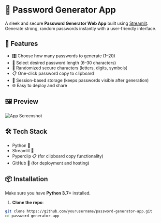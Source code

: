 # 🔐 Password Generator App

A sleek and secure **Password Generator Web App** built using [Streamlit](https://streamlit.io/). Generate strong, random passwords instantly with a user-friendly interface.

## 🚀 Features

- 🎛️ Choose how many passwords to generate (1–20)
- 📏 Select desired password length (6–30 characters)
- 🔁 Randomized secure characters (letters, digits, symbols)
- 📋 One-click password copy to clipboard
- 🧠 Session-based storage (keeps passwords visible after generation)
- 🌐 Easy to deploy and share

## 🖼️ Preview

![App Screenshot](https://i.imgur.com/your_screenshot.png) <!-- replace with actual screenshot if needed -->

## 🛠️ Tech Stack

- Python 🐍
- Streamlit 🎈
- Pyperclip 📋 (for clipboard copy functionality)
- GitHub 🚀 (for deployment and hosting)

## 📦 Installation

Make sure you have **Python 3.7+** installed.

1. **Clone the repo**:

```bash
git clone https://github.com/yourusername/password-generator-app.git
cd password-generator-app
